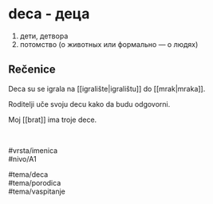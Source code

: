 # deca - деца

1. дети, детвора
2. потомство (о животных или формально — о людях)

## Rečenice

Deca su se igrala na [[igralište|igralištu]] do [[mrak|mraka]].  

Roditelji uče svoju decu kako da budu odgovorni.

Moj [[brat]] ima troje dece.

<br>

#vrsta/imenica  
#nivo/A1  

#tema/deca  
#tema/porodica  
#tema/vaspitanje
